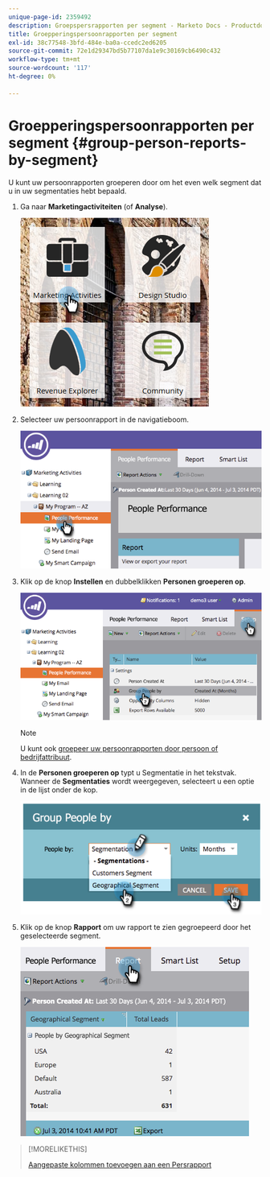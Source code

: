 ```yaml
---
unique-page-id: 2359492
description: Groepspersrapporten per segment - Marketo Docs - Productdocumentatie
title: Groepperingspersoonrapporten per segment
exl-id: 38c77548-3bfd-484e-ba0a-ccedc2ed6205
source-git-commit: 72e1d29347bd5b77107da1e9c30169cb6490c432
workflow-type: tm+mt
source-wordcount: '117'
ht-degree: 0%

---
```


# Groepperingspersoonrapporten per segment {#group-person-reports-by-segment}

U kunt uw persoonrapporten groeperen door om het even welk segment dat u in uw segmentaties hebt bepaald.

1. Ga naar **Marketingactiviteiten** (of **Analyse**).

   ![](assets/image2017-3-28-8-3a43-3a9.png)

1. Selecteer uw persoonrapport in de navigatieboom.

   ![](assets/image2017-3-28-9-3a25-3a0.png)

1. Klik op de knop **Instellen** en dubbelklikken **Personen groeperen op**.

   ![](assets/image2017-3-28-9-3a25-3a22.png)

   >[!NOTE]
   >
   >U kunt ook [groepeer uw persoonrapporten door persoon of bedrijfattribuut](/help/marketo/product-docs/reporting/basic-reporting/report-activity/group-person-reports-by-attribute.md).

1. In de **Personen groeperen op** typt u Segmentatie in het tekstvak. Wanneer de **Segmentaties** wordt weergegeven, selecteert u een optie in de lijst onder de kop.

   ![](assets/image2017-3-28-9-3a25-3a55.png)

1. Klik op de knop **Rapport** om uw rapport te zien gegroepeerd door het geselecteerde segment.

   ![](assets/image2017-3-28-9-3a26-3a13.png)

>[!MORELIKETHIS]
>
>[Aangepaste kolommen toevoegen aan een Persrapport](/help/marketo/product-docs/reporting/basic-reporting/editing-reports/add-custom-columns-to-a-person-report.md)
